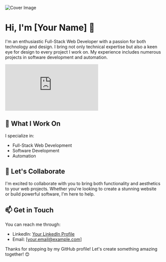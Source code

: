 ![Cover Image](https://media.licdn.com/dms/image/D4D16AQHXO1TO0bSiAw/profile-displaybackgroundimage-shrink_350_1400/0/1695922629661?e=1703116800&v=beta&t=P4oSk9_HnJxvV-qGCqySxkAJmqTe8W93JmuOhhqWjGc)

# Hi, I'm [Your Name] 👋

I'm an enthusiastic Full-Stack Web Developer with a passion for both technology and design. I bring not only technical expertise but also a keen eye for design to every project I work on. My experience includes numerous projects in software development and automation.

![name](https://img.dafont.com/preview.php?text=Syed+Hamza&ttf=gods_must0&ext=0&size=57&psize=l&y=60)
## 🔧 What I Work On

I specialize in:

- Full-Stack Web Development
- Software Development
- Automation

## 🤝 Let's Collaborate

I'm excited to collaborate with you to bring both functionality and aesthetics to your web projects. Whether you're looking to create a stunning website or build powerful software, I'm here to help.

## 📫 Get in Touch

You can reach me through:

- LinkedIn: [Your LinkedIn Profile](https://www.linkedin.com/in/your-linkedin-profile)
- Email: [your.email@example.com]

Thanks for stopping by my GitHub profile! Let's create something amazing together! 😊
